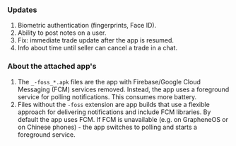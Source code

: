 ### Updates
1. Biometric authentication (fingerprints, Face ID).
2. Ability to post notes on a user.
3. Fix: immediate trade update after the app is resumed.
4. Info about time until seller can cancel a trade in a chat.

### About the attached app's
1. The `_-foss_*.apk` files are the app with Firebase/Google Cloud Messaging (FCM) services removed. Instead, the app uses a foreground service for polling notifications. This consumes more battery.
4. Files without the `-foss` extension are app builds that use a flexible approach for delivering notifications and include FCM libraries. By default the app uses FCM. If FCM is unavailable (e.g. on GrapheneOS or on Chinese phones) - the app switches to polling and starts a foreground service.